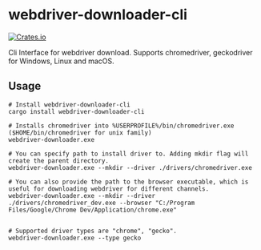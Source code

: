 # webdriver-downloader-cli

[![Crates.io][crates-badge]][crates-url]

[crates-badge]: https://img.shields.io/crates/v/webdriver-downloader-cli.svg
[crates-url]: https://crates.io/crates/webdriver-downloader-cli

Cli Interface for webdriver download. Supports chromedriver, geckodriver for Windows, Linux and macOS.

## Usage

```shell
# Install webdriver-downloader-cli
cargo install webdriver-downloader-cli

# Installs chromedriver into %USERPROFILE%/bin/chromedriver.exe ($HOME/bin/chromedriver for unix family)
webdriver-downloader.exe

# You can specify path to install driver to. Adding mkdir flag will create the parent directory.
webdriver-downloader.exe --mkdir --driver ./drivers/chromedriver.exe

# You can also provide the path to the browser executable, which is useful for downloading webdriver for different channels.
webdriver-downloader.exe --mkdir --driver ./drivers/chromedriver_dev.exe --browser "C:/Program Files/Google/Chrome Dev/Application/chrome.exe"


# Supported driver types are "chrome", "gecko".
webdriver-downloader.exe --type gecko
```